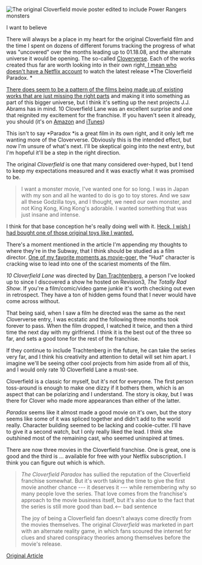 ![The original Cloverfield movie poster edited to include Power Rangers monsters](https://web.archive.org/web/20180903195016im_/https://i.imgur.com/E0mO2I0.jpg)

I want to believe

There will always be a place in my heart for the original Cloverfield film and the time I spent on dozens of different forums tracking the progress of what was "uncovered" over the months leading up to 01.18.08, and the alternate universe it would be opening. The so-called [Cloververse](https://web.archive.org/web/20180903195016/https://www.reddit.com/r/Cloververse/). Each of the works created thus far are worth looking into in their own right,[ I mean who doesn't have a Netflix account](https://web.archive.org/web/20180903195016/https://www.netflix.com/title/80134431) to watch the latest release *The Cloverfield Paradox. *

[There does seem to be a pattern of the films being made up of existing works that are just missing the right parts](https://web.archive.org/web/20180903195016/https://www.engadget.com/2018/02/05/cloverfield-paradox-netflix/) and making it into something as part of this bigger universe, but I think it's setting up the next projects J.J. Abrams has in mind. 10 Cloverfield Lane was an excellent surprise and one that reignited my excitement for the franchise. If you haven't seen it already, you should (it's on [Amazon](https://web.archive.org/web/20180903195016/https://www.amazon.com/10-Cloverfield-Lane-John-Goodman/dp/B01CUVU7DQ?SubscriptionId=AKIAILSHYYTFIVPWUY6Q&tag=duckduckgo-d-20&linkCode=xm2&camp=2025&creative=165953&creativeASIN=B01CUVU7DQ) and [iTunes](https://web.archive.org/web/20180903195016/https://itunes.apple.com/us/movie/10-cloverfield-lane/id1085930296))

This isn't to say *Paradox *is a great film in its own right, and it only left me wanting more of the Cloververse. Obviously this is the intended effect, but now I'm unsure of what's next. I'll be skeptical going into the next entry, but I'm hopeful it'll be a step in the right direction.

The original *Cloverfield* is one that many considered over-hyped, but I tend to keep my expectations measured and it was exactly what it was promised to be.

> I want a monster movie, I've wanted one for so long. I was in Japan with my son and all he wanted to do is go to toy stores. And we saw all these Godzilla toys, and I thought, we need our own monster, and not King Kong, King Kong's adorable. I wanted something that was just insane and intense.

I think for that base conception he's really doing well with it. [Heck, I wish I had bought one of those original toys like I wanted.](https://web.archive.org/web/20180903195016/http://www.toyark.com/cloverfield-monster-2008-hasbro-toy-sale-166420/)

There's a moment mentioned in the article I'm appending my thoughts to where they're in the Subway, that I think should be studied as a film director. [One of my favorite moments as movie-goer,](https://web.archive.org/web/20180903195016/https://www.youtube.com/watch?v=gRzjSsXw9PU) the "Hud" character is cracking wise to lead into one of the scariest moments of the film.

*10 Cloverfield Lane* was directed by [Dan Trachtenberg](https://web.archive.org/web/20180903195016/https://twitter.com/dannytrs), a person I've looked up to since I discovered a show he hosted on Revision3, *The Totally Rad Show*. If you're a film/comic/video game junkie it's worth checking out even in retrospect. They have a ton of hidden gems found that I never would have come across without.

That being said, when I saw a film he directed was the same as the next Cloververse entry, I was ecstatic and the following three months took forever to pass. When the film dropped, I watched it twice, and then a third time the next day with my girlfriend. I think it is the best out of the three so far, and sets a good tone for the rest of the franchise.

If they continue to include Trachtenberg in the future, he can take the series very far, and I think his creativity and attention to detail will set him apart. I imagine we'll be seeing other cool projects from him aside from all of this, and I would only rate 10 Cloverfield Lane a must-see.

Cloverfield is a classic for myself, but it's not for everyone. The first person toss-around is enough to make one dizzy if it bothers them, which is an aspect that can be polarizing and I understand. The story is okay, but I was there for Clover who made more appearances than either of the latter.

*Paradox* seems like it almost made a good movie on it's own, but the story seems like some of it was spliced together and didn't add to the world really. Character building seemed to be lacking and cookie-cutter. I'll have to give it a second watch, but I only really liked the lead. I think she outshined most of the remaining cast, who seemed uninspired at times.

There are now three movies in the Cloverfield franchise. One is great, one is good and the third is ... available for free with your Netflix subscription. I think you can figure out which is which.

> *The Cloverfield Paradox* has sullied the reputation of the Cloverfield franchise somewhat. But it's worth taking the time to give the first movie another chance --- it deserves it --- while remembering why so many people love the series. That love comes from the franchise's approach to the movie business itself, but it's also due to the fact that the series is still more good than bad.<-- bad sentence
>
> The joy of being a Cloverfield fan doesn't always come directly from the movies themselves. The original *Cloverfield* was marketed in part with an alternate reality game, in which fans scoured the internet for clues and shared conspiracy theories among themselves before the movie's release.

[Original Article](https://web.archive.org/web/20180903195016/https://www.polygon.com/2018/2/8/16991384/cloverfield-paradox-explained-series-10-lane-j-j-abrams)